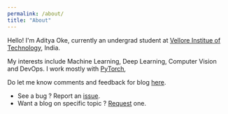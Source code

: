 ```yaml
---
permalink: /about/
title: "About"
---
```


Hello! I'm Aditya Oke, currently an undergrad student at [Vellore Institue of Technology](https://vit.ac.in/), India.

My interests include Machine Learning, Deep Learning, Computer Vision and DevOps.
I work mostly with [PyTorch](https://pytorch.org/), 

Do let me know comments and feedback for blog [here](https://github.com/oke-aditya/me).

- See a bug ? Report an [issue](https://github.com/oke-aditya/me/issues/new/choose).
- Want a blog on specific topic ? [Request](https://github.com/oke-aditya/me/issues/new/choose) one.
